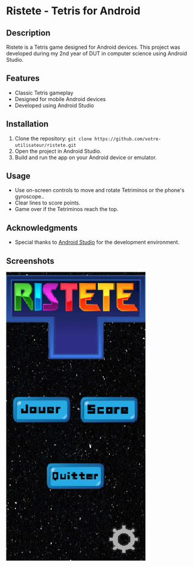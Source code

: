 

# Ristete - Tetris for Android

## Description

Ristete is a Tetris game designed for Android devices. This project was developed during my 2nd year of DUT in computer science using Android Studio.

## Features

- Classic Tetris gameplay
- Designed for mobile Android devices
- Developed using Android Studio

## Installation

1. Clone the repository: `git clone https://github.com/votre-utilisateur/ristete.git`
2. Open the project in Android Studio.
3. Build and run the app on your Android device or emulator.

## Usage

- Use on-screen controls to move and rotate Tetriminos or the phone's gyroscope..
- Clear lines to score points.
- Game over if the Tetriminos reach the top.

## Acknowledgments

- Special thanks to [Android Studio](https://developer.android.com/studio) for the development environment.

## Screenshots

![image](ristete.png)


